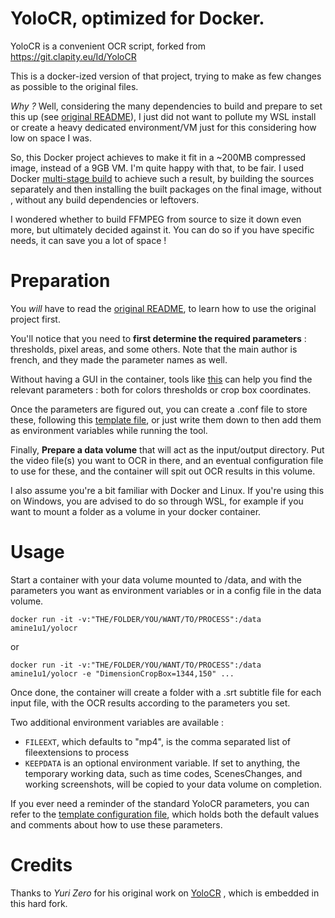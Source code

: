YoloCR, optimized for Docker.
==============

YoloCR is a convenient OCR script, forked from https://git.clapity.eu/Id/YoloCR

This is a docker-ized version of that project, trying to make as few changes as possible to the original files.

*Why ?* Well, considering the many dependencies to build and prepare to set this up (see [original README](README_EN.md)), I just did not want to pollute my WSL install or create a heavy dedicated environment/VM just for this considering how low on space I was. 

So, this Docker project achieves to make it fit in a ~200MB compressed image, instead of a 9GB VM. I'm quite happy with that, to be fair. I used Docker [multi-stage build](https://docs.docker.com/develop/develop-images/multistage-build/) to achieve such a result, by building the sources separately and then installing the built packages on the final image, without , without any build dependencies or leftovers.

I wondered whether to build FFMPEG from source to size it down even more, but ultimately decided against it. You can do so if you have specific needs, it can save you a lot of space !

Preparation
=======

You *will* have to read the  [original README](README_EN.md), to learn how to use the original project first. 

You'll notice that you need to **first determine the required parameters** : thresholds, pixel areas, and some others. Note that the main author is french, and they made the parameter names as well.

Without having a GUI in the container, tools like [this](https://github.com/yangcha/iview) can help you find the relevant parameters : both for colors thresholds or crop box coordinates.

Once the parameters are figured out, you can create a .conf file to store these, following this [template file](_default.conf), or just write them down to then add them as environment variables while running the tool.

Finally, **Prepare a data volume** that will act as the input/output directory. Put the video file(s) you want to OCR in there, and an eventual configuration file to use for these, and the container will spit out OCR results in this volume.

I also assume you're a bit familiar with Docker and Linux. If you're using this on Windows, you are advised to do so through WSL, for example if you want to mount a folder as a volume in your docker container.

Usage
=======

Start a container with your data volume mounted to /data, and with the parameters you want as environment variables or in a config file in the data volume.

```
docker run -it -v:"THE/FOLDER/YOU/WANT/TO/PROCESS":/data amine1u1/yolocr
```
or 
```
docker run -it -v:"THE/FOLDER/YOU/WANT/TO/PROCESS":/data amine1u1/yolocr -e "DimensionCropBox=1344,150" ...
```

Once done, the container will create a folder with a .srt subtitle file for each input file, with the OCR results according to the parameters you set. 

Two additional environment variables are available :

- `FILEEXT`, which defaults to "mp4", is the comma separated list of fileextensions to process
- `KEEPDATA` is an optional environment variable. If set to anything, the temporary working data, such as time codes, ScenesChanges, and working screenshots, will be copied to your data volume on completion. 


If you ever need a reminder of the standard YoloCR parameters, you can refer to the [template configuration file](_default.conf), which holds both the default values and comments about how to use these parameters.


Credits
=======
Thanks to *Yuri Zero* for his original work on [YoloCR](https://git.clapity.eu/Id/YoloCR) , which is embedded in this hard fork.